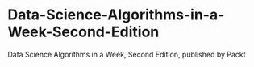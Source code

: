 # Data-Science-Algorithms-in-a-Week-Second-Edition
Data Science Algorithms in a Week, Second Edition, published by Packt
